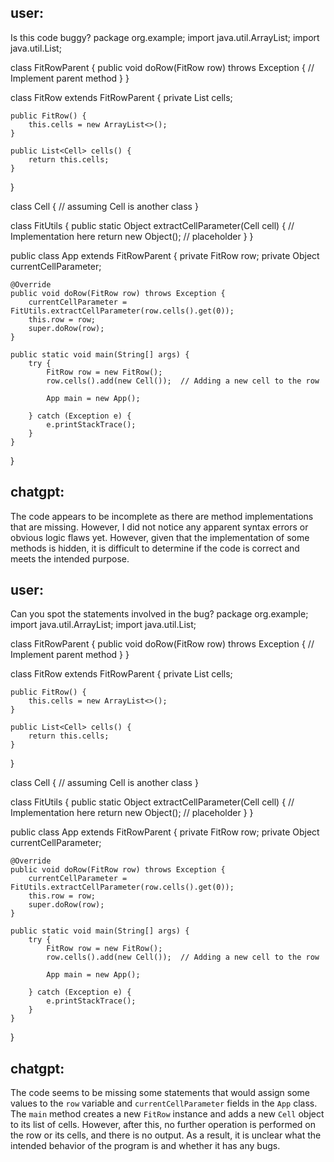 

## user: 

Is this code buggy?
package org.example;
import java.util.ArrayList;
import java.util.List;

class FitRowParent {
    public void doRow(FitRow row) throws Exception {
        // Implement parent method
    }
}

class FitRow extends FitRowParent {
    private List<Cell> cells;

    public FitRow() {
        this.cells = new ArrayList<>();
    }

    public List<Cell> cells() {
        return this.cells;
    }
}

class Cell {
    // assuming Cell is another class
}

class FitUtils {
    public static Object extractCellParameter(Cell cell) {
        // Implementation here
        return new Object(); // placeholder
    }
}

public class App extends FitRowParent {
    private FitRow row;
    private Object currentCellParameter;

    @Override
    public void doRow(FitRow row) throws Exception {
        currentCellParameter = FitUtils.extractCellParameter(row.cells().get(0));
        this.row = row;
        super.doRow(row);
    }

    public static void main(String[] args) {
        try {
            FitRow row = new FitRow();
            row.cells().add(new Cell());  // Adding a new cell to the row

            App main = new App();

        } catch (Exception e) {
            e.printStackTrace();
        }
    }
}


## chatgpt: 

The code appears to be incomplete as there are method implementations that are missing. However, I did not notice any apparent syntax errors or obvious logic flaws yet. However, given that the implementation of some methods is hidden, it is difficult to determine if the code is correct and meets the intended purpose.

## user: 

Can you spot the statements involved in the bug?
package org.example;
import java.util.ArrayList;
import java.util.List;

class FitRowParent {
    public void doRow(FitRow row) throws Exception {
        // Implement parent method
    }
}

class FitRow extends FitRowParent {
    private List<Cell> cells;

    public FitRow() {
        this.cells = new ArrayList<>();
    }

    public List<Cell> cells() {
        return this.cells;
    }
}

class Cell {
    // assuming Cell is another class
}

class FitUtils {
    public static Object extractCellParameter(Cell cell) {
        // Implementation here
        return new Object(); // placeholder
    }
}

public class App extends FitRowParent {
    private FitRow row;
    private Object currentCellParameter;

    @Override
    public void doRow(FitRow row) throws Exception {
        currentCellParameter = FitUtils.extractCellParameter(row.cells().get(0));
        this.row = row;
        super.doRow(row);
    }

    public static void main(String[] args) {
        try {
            FitRow row = new FitRow();
            row.cells().add(new Cell());  // Adding a new cell to the row

            App main = new App();

        } catch (Exception e) {
            e.printStackTrace();
        }
    }
}


## chatgpt: 

The code seems to be missing some statements that would assign some values to the `row` variable and `currentCellParameter` fields in the `App` class. The `main` method creates a new `FitRow` instance and adds a new `Cell` object to its list of cells. However, after this, no further operation is performed on the row or its cells, and there is no output. As a result, it is unclear what the intended behavior of the program is and whether it has any bugs.